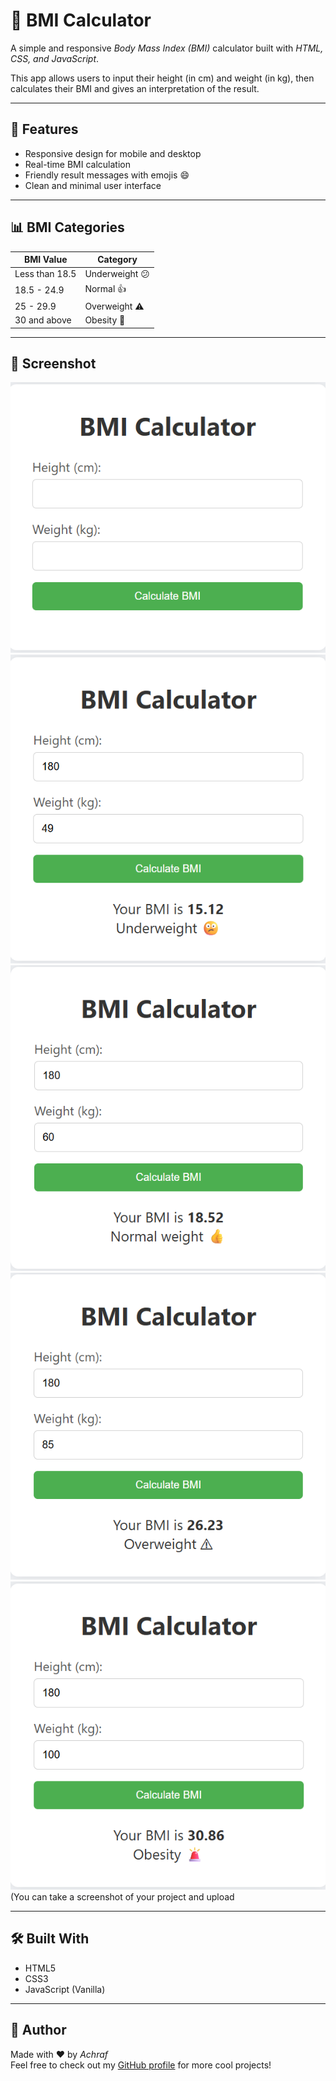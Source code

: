 # 🧮 BMI Calculator

A simple and responsive *Body Mass Index (BMI)* calculator built with *HTML, CSS, and JavaScript*.

This app allows users to input their height (in cm) and weight (in kg), then calculates their BMI and gives an interpretation of the result.

---

## 🔧 Features

- Responsive design for mobile and desktop
- Real-time BMI calculation
- Friendly result messages with emojis 😄
- Clean and minimal user interface

---

## 📊 BMI Categories

| BMI Value        | Category         |
|------------------|------------------|
| Less than 18.5   | Underweight 😕   |
| 18.5 - 24.9       | Normal 👍         |
| 25 - 29.9         | Overweight ⚠     |
| 30 and above      | Obesity 🚨        |

---

## 📸 Screenshot

![BMI Calculator Screenshot](https://github.com/lamzef-achraf/BMI-Calculator/blob/4fd3d6412c4488e9a5b6f5bfe9ef9e8105b1fe6d/Screenshot%201.png)  
![BMI Calculator Screenshot](https://github.com/lamzef-achraf/BMI-Calculator/blob/4fd3d6412c4488e9a5b6f5bfe9ef9e8105b1fe6d/Screenshot%202.png)  
![BMI Calculator Screenshot](https://github.com/lamzef-achraf/BMI-Calculator/blob/4fd3d6412c4488e9a5b6f5bfe9ef9e8105b1fe6d/Screenshot%203.png)  
![BMI Calculator Screenshot](https://github.com/lamzef-achraf/BMI-Calculator/blob/4fd3d6412c4488e9a5b6f5bfe9ef9e8105b1fe6d/Screenshot%204.png)  
![BMI Calculator Screenshot](https://github.com/lamzef-achraf/BMI-Calculator/blob/4fd3d6412c4488e9a5b6f5bfe9ef9e8105b1fe6d/Screenshot%205.png)  
(You can take a screenshot of your project and upload

---

## 🛠 Built With

- HTML5
- CSS3
- JavaScript (Vanilla)

---

## 🙌 Author

Made with ❤ by *Achraf*  
Feel free to check out my [GitHub profile](https://github.com/lamzef-achraf) for more cool projects!
